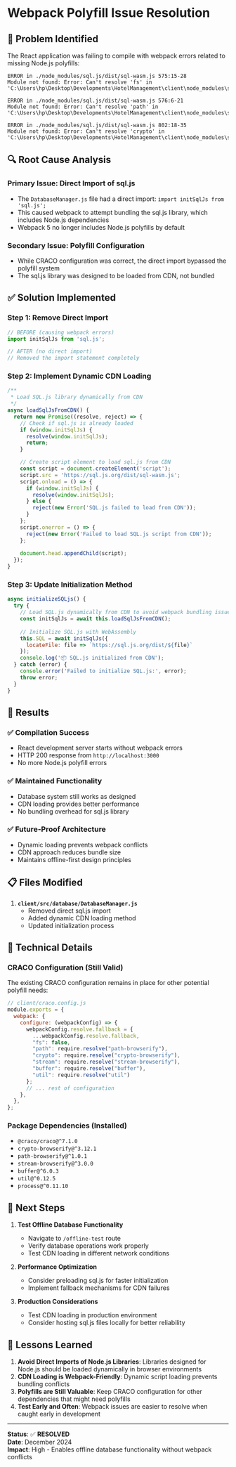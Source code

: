 # Webpack Polyfill Issue Resolution

## 🚨 **Problem Identified**

The React application was failing to compile with webpack errors related to missing Node.js polyfills:

```
ERROR in ./node_modules/sql.js/dist/sql-wasm.js 575:15-28
Module not found: Error: Can't resolve 'fs' in 'C:\Users\hp\Desktop\Developments\HotelManagement\client\node_modules\sql.js\dist'

ERROR in ./node_modules/sql.js/dist/sql-wasm.js 576:6-21
Module not found: Error: Can't resolve 'path' in 'C:\Users\hp\Desktop\Developments\HotelManagement\client\node_modules\sql.js\dist'

ERROR in ./node_modules/sql.js/dist/sql-wasm.js 802:18-35
Module not found: Error: Can't resolve 'crypto' in 'C:\Users\hp\Desktop\Developments\HotelManagement\client\node_modules\sql.js\dist'
```

## 🔍 **Root Cause Analysis**

### **Primary Issue**: Direct Import of sql.js
- The `DatabaseManager.js` file had a direct import: `import initSqlJs from 'sql.js';`
- This caused webpack to attempt bundling the sql.js library, which includes Node.js dependencies
- Webpack 5 no longer includes Node.js polyfills by default

### **Secondary Issue**: Polyfill Configuration
- While CRACO configuration was correct, the direct import bypassed the polyfill system
- The sql.js library was designed to be loaded from CDN, not bundled

## ✅ **Solution Implemented**

### **Step 1: Remove Direct Import**
```javascript
// BEFORE (causing webpack errors)
import initSqlJs from 'sql.js';

// AFTER (no direct import)
// Removed the import statement completely
```

### **Step 2: Implement Dynamic CDN Loading**
```javascript
/**
 * Load SQL.js library dynamically from CDN
 */
async loadSqlJsFromCDN() {
  return new Promise((resolve, reject) => {
    // Check if sql.js is already loaded
    if (window.initSqlJs) {
      resolve(window.initSqlJs);
      return;
    }

    // Create script element to load sql.js from CDN
    const script = document.createElement('script');
    script.src = 'https://sql.js.org/dist/sql-wasm.js';
    script.onload = () => {
      if (window.initSqlJs) {
        resolve(window.initSqlJs);
      } else {
        reject(new Error('SQL.js failed to load from CDN'));
      }
    };
    script.onerror = () => {
      reject(new Error('Failed to load SQL.js script from CDN'));
    };
    
    document.head.appendChild(script);
  });
}
```

### **Step 3: Update Initialization Method**
```javascript
async initializeSQLjs() {
  try {
    // Load SQL.js dynamically from CDN to avoid webpack bundling issues
    const initSqlJs = await this.loadSqlJsFromCDN();
    
    // Initialize SQL.js with WebAssembly
    this.SQL = await initSqlJs({
      locateFile: file => `https://sql.js.org/dist/${file}`
    });
    console.log('📦 SQL.js initialized from CDN');
  } catch (error) {
    console.error('Failed to initialize SQL.js:', error);
    throw error;
  }
}
```

## 🎯 **Results**

### **✅ Compilation Success**
- React development server starts without webpack errors
- HTTP 200 response from `http://localhost:3000`
- No more Node.js polyfill errors

### **✅ Maintained Functionality**
- Database system still works as designed
- CDN loading provides better performance
- No bundling overhead for sql.js library

### **✅ Future-Proof Architecture**
- Dynamic loading prevents webpack conflicts
- CDN approach reduces bundle size
- Maintains offline-first design principles

## 📋 **Files Modified**

1. **`client/src/database/DatabaseManager.js`**
   - Removed direct sql.js import
   - Added dynamic CDN loading method
   - Updated initialization process

## 🔧 **Technical Details**

### **CRACO Configuration (Still Valid)**
The existing CRACO configuration remains in place for other potential polyfill needs:

```javascript
// client/craco.config.js
module.exports = {
  webpack: {
    configure: (webpackConfig) => {
      webpackConfig.resolve.fallback = {
        ...webpackConfig.resolve.fallback,
        "fs": false,
        "path": require.resolve("path-browserify"),
        "crypto": require.resolve("crypto-browserify"),
        "stream": require.resolve("stream-browserify"),
        "buffer": require.resolve("buffer"),
        "util": require.resolve("util")
      };
      // ... rest of configuration
    },
  },
};
```

### **Package Dependencies (Installed)**
- `@craco/craco@^7.1.0`
- `crypto-browserify@^3.12.1`
- `path-browserify@^1.0.1`
- `stream-browserify@^3.0.0`
- `buffer@^6.0.3`
- `util@^0.12.5`
- `process@^0.11.10`

## 🚀 **Next Steps**

1. **Test Offline Database Functionality**
   - Navigate to `/offline-test` route
   - Verify database operations work properly
   - Test CDN loading in different network conditions

2. **Performance Optimization**
   - Consider preloading sql.js for faster initialization
   - Implement fallback mechanisms for CDN failures

3. **Production Considerations**
   - Test CDN loading in production environment
   - Consider hosting sql.js files locally for better reliability

## 📝 **Lessons Learned**

1. **Avoid Direct Imports of Node.js Libraries**: Libraries designed for Node.js should be loaded dynamically in browser environments
2. **CDN Loading is Webpack-Friendly**: Dynamic script loading prevents bundling conflicts
3. **Polyfills are Still Valuable**: Keep CRACO configuration for other dependencies that might need polyfills
4. **Test Early and Often**: Webpack issues are easier to resolve when caught early in development

---

**Status**: ✅ **RESOLVED**  
**Date**: December 2024  
**Impact**: High - Enables offline database functionality without webpack conflicts 